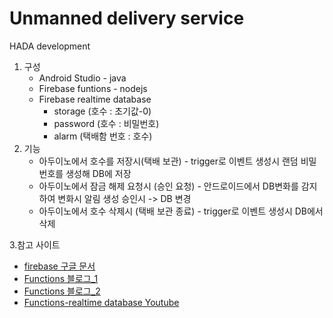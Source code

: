 # Unmanned delivery service
HADA development

1. 구성 
    * Android Studio - java
    * Firebase funtions - nodejs
    * Firebase realtime database
        + storage (호수 : 초기값-0)
        + password (호수 : 비밀번호)
        + alarm (택배함 번호 : 호수)
2. 기능 
    * 아두이노에서 호수를 저장시(택배 보관) - trigger로 이벤트 생성시 랜덤 비밀번호를 생성해 DB에 저장
    * 아두이노에서 잠금 해제 요청시 (승인 요청) - 안드로이드에서 DB변화를 감지하여 변화시 알림 생성 승인시 -> DB 변경
    * 아두이노에서 호수 삭제시 (택배 보관 종료) -  trigger로 이벤트 생성시 DB에서 삭제 
    
3.참고 사이트
   * [firebase 구글 문서](https://firebase.google.com/docs/database/android/start?authuser=0)
   * [Functions 블로그_1](https://ivvve.github.io/2019/08/27/etc/firebase/functions/easy-firebase-cloud-functions-1/)
   * [Functions 블로그_2](https://ivvve.github.io/2019/08/30/etc/firebase/functions/easy-firebase-cloud-functions-2/)
   * [Functions-realtime database Youtube](https://www.youtube.com/watch?v=bpI3Bbhlcas&t=1337s)
